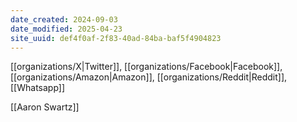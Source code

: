 ```yaml
---
date_created: 2024-09-03
date_modified: 2025-04-23
site_uuid: def4f0af-2f83-40ad-84ba-baf5f4904823
---
```


[[organizations/X|Twitter]], [[organizations/Facebook|Facebook]], [[organizations/Amazon|Amazon]], [[organizations/Reddit|Reddit]], [[Whatsapp]]

[[Aaron Swartz]]

